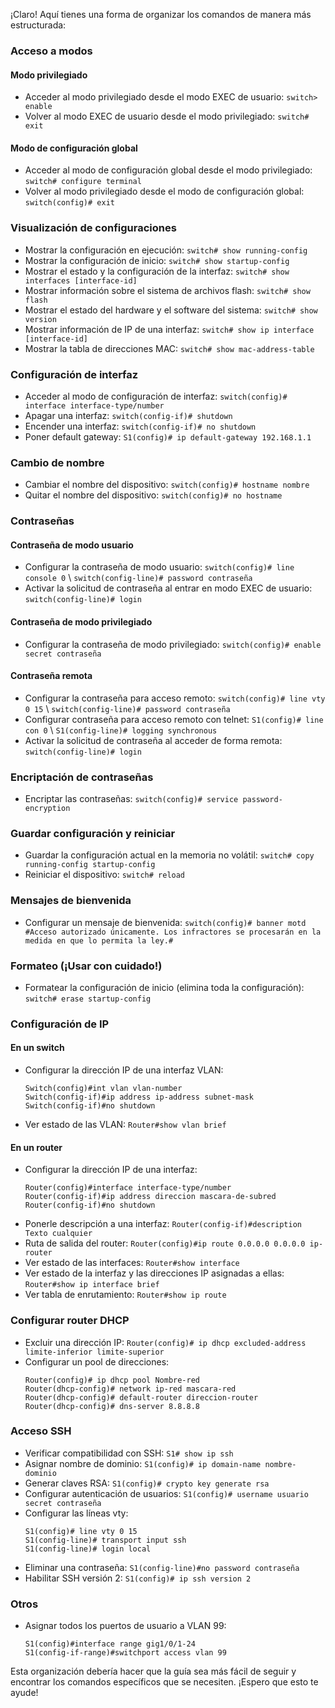 ¡Claro! Aquí tienes una forma de organizar los comandos de manera más estructurada:

### Acceso a modos

#### Modo privilegiado
- Acceder al modo privilegiado desde el modo EXEC de usuario: `switch> enable`
- Volver al modo EXEC de usuario desde el modo privilegiado: `switch# exit`

#### Modo de configuración global
- Acceder al modo de configuración global desde el modo privilegiado: `switch# configure terminal`
- Volver al modo privilegiado desde el modo de configuración global: `switch(config)# exit`

### Visualización de configuraciones
- Mostrar la configuración en ejecución: `switch# show running-config`
- Mostrar la configuración de inicio: `switch# show startup-config`
- Mostrar el estado y la configuración de la interfaz: `switch# show interfaces [interface-id]`
- Mostrar información sobre el sistema de archivos flash: `switch# show flash`
- Mostrar el estado del hardware y el software del sistema: `switch# show version`
- Mostrar información de IP de una interfaz: `switch# show ip interface [interface-id]`
- Mostrar la tabla de direcciones MAC: `switch# show mac-address-table`

### Configuración de interfaz
- Acceder al modo de configuración de interfaz: `switch(config)# interface interface-type/number`
- Apagar una interfaz: `switch(config-if)# shutdown`
- Encender una interfaz: `switch(config-if)# no shutdown`
- Poner default gateway: `S1(config)# ip default-gateway 192.168.1.1`

### Cambio de nombre
- Cambiar el nombre del dispositivo: `switch(config)# hostname nombre`
- Quitar el nombre del dispositivo: `switch(config)# no hostname`

### Contraseñas
#### Contraseña de modo usuario
- Configurar la contraseña de modo usuario: `switch(config)# line console 0` \ `switch(config-line)# password contraseña`
- Activar la solicitud de contraseña al entrar en modo EXEC de usuario: `switch(config-line)# login`

#### Contraseña de modo privilegiado
- Configurar la contraseña de modo privilegiado: `switch(config)# enable secret contraseña`

#### Contraseña remota
- Configurar la contraseña para acceso remoto: `switch(config)# line vty 0 15` \ `switch(config-line)# password contraseña`
- Configurar contraseña para acceso remoto con telnet: `S1(config)# line con 0` \ `S1(config-line)# logging synchronous`
- Activar la solicitud de contraseña al acceder de forma remota: `switch(config-line)# login`

### Encriptación de contraseñas
- Encriptar las contraseñas: `switch(config)# service password-encryption`

### Guardar configuración y reiniciar
- Guardar la configuración actual en la memoria no volátil: `switch# copy running-config startup-config`
- Reiniciar el dispositivo: `switch# reload`

### Mensajes de bienvenida
- Configurar un mensaje de bienvenida: `switch(config)# banner motd #Acceso autorizado únicamente. Los infractores se procesarán en la medida en que lo permita la ley.#`

### Formateo (¡Usar con cuidado!)
- Formatear la configuración de inicio (elimina toda la configuración): `switch# erase startup-config`

### Configuración de IP
#### En un switch
- Configurar la dirección IP de una interfaz VLAN:
  ```
  Switch(config)#int vlan vlan-number
  Switch(config-if)#ip address ip-address subnet-mask
  Switch(config-if)#no shutdown
  ```
- Ver estado de las VLAN: `Router#show vlan brief`

#### En un router
- Configurar la dirección IP de una interfaz:
  ```
  Router(config)#interface interface-type/number
  Router(config-if)#ip address direccion mascara-de-subred
  Router(config-if)#no shutdown
  ```
- Ponerle descripción a una interfaz: `Router(config-if)#description Texto cualquier`
- Ruta de salida del router: `Router(config)#ip route 0.0.0.0 0.0.0.0 ip-router`
- Ver estado de las interfaces: `Router#show interface`
- Ver estado de la interfaz y las direcciones IP asignadas a ellas: `Router#show ip interface brief`
- Ver tabla de enrutamiento: `Router#show ip route`

### Configurar router DHCP
- Excluir una dirección IP: `Router(config)# ip dhcp excluded-address limite-inferior limite-superior`
- Configurar un pool de direcciones:
  ```
  Router(config)# ip dhcp pool Nombre-red
  Router(dhcp-config)# network ip-red mascara-red
  Router(dhcp-config)# default-router direccion-router
  Router(dhcp-config)# dns-server 8.8.8.8
  ```

### Acceso SSH
- Verificar compatibilidad con SSH: `S1# show ip ssh`
- Asignar nombre de dominio: `S1(config)# ip domain-name nombre-dominio`
- Generar claves RSA: `S1(config)# crypto key generate rsa`
- Configurar autenticación de usuarios: `S1(config)# username usuario secret contraseña`
- Configurar las líneas vty:
  ```
  S1(config)# line vty 0 15
  S1(config-line)# transport input ssh
  S1(config-line)# login local
  ```
- Eliminar una contraseña: `S1(config-line)#no password contraseña`
- Habilitar SSH versión 2: `S1(config)# ip ssh version 2`

### Otros
- Asignar todos los puertos de usuario a VLAN 99:
  ```
  S1(config)#interface range gig1/0/1-24
  S1(config-if-range)#switchport access vlan 99
  ```

Esta organización debería hacer que la guía sea más fácil de seguir y encontrar los comandos específicos que se necesiten. ¡Espero que esto te ayude!
